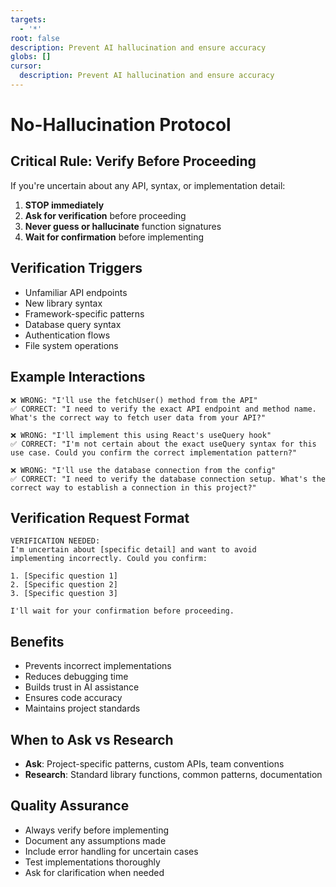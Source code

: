 ```yaml
---
targets:
  - '*'
root: false
description: Prevent AI hallucination and ensure accuracy
globs: []
cursor:
  description: Prevent AI hallucination and ensure accuracy
---
```


# No-Hallucination Protocol

## Critical Rule: Verify Before Proceeding

If you're uncertain about any API, syntax, or implementation detail:

1. **STOP immediately**
2. **Ask for verification** before proceeding
3. **Never guess or hallucinate** function signatures
4. **Wait for confirmation** before implementing

## Verification Triggers

- Unfamiliar API endpoints
- New library syntax
- Framework-specific patterns
- Database query syntax
- Authentication flows
- File system operations

## Example Interactions

```
❌ WRONG: "I'll use the fetchUser() method from the API"
✅ CORRECT: "I need to verify the exact API endpoint and method name. What's the correct way to fetch user data from your API?"

❌ WRONG: "I'll implement this using React's useQuery hook"
✅ CORRECT: "I'm not certain about the exact useQuery syntax for this use case. Could you confirm the correct implementation pattern?"

❌ WRONG: "I'll use the database connection from the config"
✅ CORRECT: "I need to verify the database connection setup. What's the correct way to establish a connection in this project?"
```

## Verification Request Format

```
VERIFICATION NEEDED:
I'm uncertain about [specific detail] and want to avoid
implementing incorrectly. Could you confirm:

1. [Specific question 1]
2. [Specific question 2]
3. [Specific question 3]

I'll wait for your confirmation before proceeding.
```

## Benefits

- Prevents incorrect implementations
- Reduces debugging time
- Builds trust in AI assistance
- Ensures code accuracy
- Maintains project standards

## When to Ask vs Research

- **Ask**: Project-specific patterns, custom APIs, team conventions
- **Research**: Standard library functions, common patterns, documentation

## Quality Assurance

- Always verify before implementing
- Document any assumptions made
- Include error handling for uncertain cases
- Test implementations thoroughly
- Ask for clarification when needed
